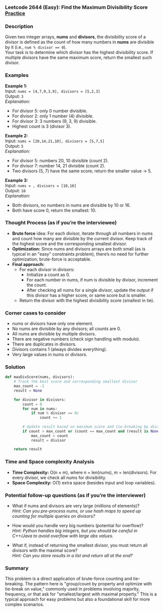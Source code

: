### Leetcode 2644 (Easy): Find the Maximum Divisibility Score [Practice](https://leetcode.com/problems/find-the-maximum-divisibility-score)

### Description  
Given two integer arrays, **nums** and **divisors**, the divisibility score of a divisor is defined as the count of how many numbers in **nums** are divisible by it (i.e., `num % divisor == 0`).  
Your task is to determine which divisor has the highest divisibility score. If multiple divisors have the same maximum score, return the smallest such divisor.

### Examples  

**Example 1:**  
Input: `nums = [4,7,9,3,9], divisors = [5,2,3]`  
Output: `3`  
*Explanation:*
- For divisor 5: only 0 number divisible.
- For divisor 2: only 1 number (4) divisible.
- For divisor 3: 3 numbers (9, 3, 9) divisible.
- Highest count is 3 (divisor 3).

**Example 2:**  
Input: `nums = [20,14,21,10], divisors = [5,7,5]`  
Output: `5`  
*Explanation:*  
- For divisor 5: numbers 20, 10 divisible (count 2).
- For divisor 7: number 14, 21 divisible (count 2).
- Two divisors (5, 7) have the same score; return the smaller value → 5.

**Example 3:**  
Input: `nums = , divisors = [10,16]`  
Output: `10`  
*Explanation:*  
- Both divisors, no numbers in nums are divisible by 10 or 16.
- Both have score 0, return the smallest: 10.

### Thought Process (as if you’re the interviewee)  
- **Brute force** idea: For each divisor, iterate through all numbers in nums and count how many are divisible by the current divisor. Keep track of the highest score and the corresponding smallest divisor.
- **Optimization:** Since nums and divisors arrays are both small (as is typical in an "easy" constraints problem), there’s no need for further optimization; brute-force is acceptable.
- **Final approach:**  
  - For each divisor in divisors:
    - Initialize a count as 0.
    - For each number in nums, if num is divisible by divisor, increment the count.
    - After checking all nums for a single divisor, update the output if this divisor has a higher score, or same score but is smaller.
  - Return the divisor with the highest divisibility score (smallest in tie).

### Corner cases to consider  
- nums or divisors have only one element.
- No nums are divisible by any divisors; all counts are 0.
- All nums are divisible by multiple divisors.
- There are negative numbers (check sign handling with modulo).
- There are duplicates in divisors.
- Divisors contains 1 (always divides everything).
- Very large values in nums or divisors.

### Solution

```python
def maxDivScore(nums, divisors):
    # Track the best score and corresponding smallest divisor
    max_count = -1
    result = None
    
    for divisor in divisors:
        count = 0
        for num in nums:
            if num % divisor == 0:
                count += 1
        
        # Update result based on maximum score and tie-breaking by divisor value
        if count > max_count or (count == max_count and (result is None or divisor < result)):
            max_count = count
            result = divisor
    
    return result
```

### Time and Space complexity Analysis  

- **Time Complexity:** O(n × m), where n = len(nums), m = len(divisors). For every divisor, we check all nums for divisibility.
- **Space Complexity:** O(1) extra space (besides input and loop variables).

### Potential follow-up questions (as if you’re the interviewer)  

- What if nums and divisors are very large (millions of elements)?  
  *Hint: Can you pre-process nums, or use hash maps to speed up counting for multiple queries on divisors?*

- How would you handle very big numbers (potential for overflow)?  
  *Hint: Python handles big integers, but you should be careful in C++/Java to avoid overflow with large abs values.*

- What if, instead of returning the smallest divisor, you must return all divisors with the maximal score?  
  *Hint: Can you store results in a list and return all at the end?*

### Summary
This problem is a direct application of brute-force counting and tie-breaking. The pattern here is "group/count by property and optimize with tie-break on value," commonly used in problems involving majority, frequency, or that ask for "smallest/largest with maximal property." This is a typical approach for easy problems but also a foundational skill for more complex scenarios.